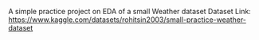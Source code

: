 A simple practice project on EDA of a small Weather dataset
Dataset Link: https://www.kaggle.com/datasets/rohitsin2003/small-practice-weather-dataset
